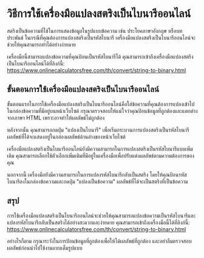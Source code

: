 วิธีการใช้เครื่องมือแปลงสตริงเป็นไบนารีออนไลน์
==============================================

สตริงเป็นข้อความที่ใช้ในการแสดงข้อมูลในรูปแบบข้อความ เช่น ประโยคภาษาอังกฤษ หรือบทประพันธ์ ในกรณีที่คุณต้องการแปลงสตริงเป็นรหัสไบนารี เครื่องมือแปลงสตริงเป็นไบนารีออนไลน์จะช่วยให้คุณสามารถทำได้อย่างง่ายดาย

เครื่องมือนี้สามารถแปลงข้อความที่คุณป้อนเป็นรหัสไบนารีได้ คุณสามารถเข้าถึงเครื่องมือแปลงสตริงเป็นไบนารีออนไลน์ได้ที่ลิงก์นี้: <https://www.onlinecalculatorsfree.com/th/convert/string-to-binary.html>

ขั้นตอนการใช้เครื่องมือแปลงสตริงเป็นไบนารีออนไลน์
-------------------------------------------------

ขั้นตอนแรกในการใช้เครื่องมือแปลงสตริงเป็นไบนารีออนไลน์คือใส่ข้อความที่คุณต้องการแปลงเข้าไปในกล่องข้อความที่มีอยู่บนหน้าเว็บไซต์ กรุณาตรวจสอบให้แน่ใจว่าคุณป้อนข้อมูลที่ถูกต้องและแตกต่างจากภาษา HTML เพราะอาจทำให้ผลลัพธ์ไม่ถูกต้อง

หลังจากนั้น คุณสามารถกดปุ่ม "แปลงเป็นไบนารี" เพื่อเริ่มกระบวนการแปลงสตริงเป็นรหัสไบนารี ผลลัพธ์ที่ได้จะแสดงอยู่ในกล่องผลลัพธ์ด้านล่างของหน้าเว็บไซต์

เครื่องมือแปลงสตริงเป็นไบนารีออนไลน์ยังมีความสามารถในการแปลงสตริงเป็นรหัสไบนารีแบบเพิ่มเติม คุณสามารถเลือกใช้ตัวเลือกเพิ่มเติมที่มีอยู่ในเครื่องมือเพื่อปรับแต่งผลลัพธ์ตามความต้องการของคุณ

นอกจากนี้ เครื่องมือยังมีความสามารถในการแปลงรหัสไบนารีกลับเป็นสตริง โดยให้คุณป้อนรหัสไบนารีลงในกล่องข้อความและกดปุ่ม "แปลงเป็นข้อความ" ผลลัพธ์ที่ได้จะเป็นสตริงที่เป็นข้อความ

สรุป
----

การใช้เครื่องมือแปลงสตริงเป็นไบนารีออนไลน์จะช่วยให้คุณสามารถแปลงข้อความเป็นรหัสไบนารีและแปลงรหัสไบนารีกลับเป็นสตริงได้อย่างสะดวกและง่ายดาย คุณสามารถเข้าถึงเครื่องมือนี้ได้ที่ลิงก์นี้: <https://www.onlinecalculatorsfree.com/th/convert/string-to-binary.html>

อย่างไรก็ตาม กรุณาระวังในการป้อนข้อมูลที่ถูกต้องเพื่อให้ได้ผลลัพธ์ที่ถูกต้อง และอย่าลืมตรวจสอบผลลัพธ์ก่อนนำไปใช้งานแบบเต็มรูปแบบ